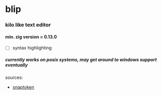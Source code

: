 # blip 

### kilo like text editor
#### min. zig version = 0.13.0

- [ ] syntax highlighting

##### currently works on posix systems, may get around to windows support eventually

sources:
- [snaptoken](https://viewsourcecode.org/snaptoken/kilo/02.enteringRawMode.html)
